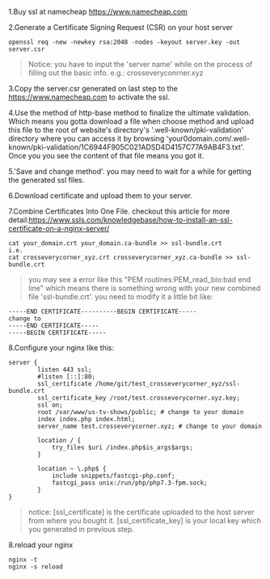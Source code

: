 1.Buy ssl at namecheap https://www.namecheap.com

2.Generate a Certificate Signing Request (CSR) on your host server
```shell script
openssl req -new -newkey rsa:2048 -nodes -keyout server.key -out server.csr
```
>Notice: you have to input the 'server name' while on the 
>process of filling out the basic info. e.g.: crosseveryconrner.xyz

3.Copy the server.csr generated on last step to the https://www.namecheap.com to activate the ssl.

4.Use the method of http-base method to finalize the ultimate validation. 
Which means you gotta download a file when choose method and upload this 
file to the root of website's directory's '.well-known/pki-validation' directory 
where you can access it by browsing 'your0domain.com/.well-known/pki-validation/1C6944F905C021ADSD4D4157C77A9AB4F3.txt'.
 Once you you see the content of that file means you got it.
 
5.'Save and change method'. you may need to wait for a while for getting the generated
ssl files.

6.Download certificate and upload them to your server.

7.Combine Certificates Into One File. checkout this article for more detail:https://www.ssls.com/knowledgebase/how-to-install-an-ssl-certificate-on-a-nginx-server/
```shell script
cat your_domain.crt your_domain.ca-bundle >> ssl-bundle.crt
i.e.
cat crosseverycorner_xyz.crt crosseverycorner_xyz.ca-bundle >> ssl-bundle.crt
```
>you may see a error like this "PEM routines:PEM_read_bio:bad end line" which means
>there is something wrong with your new combined file 'ssl-bundle.crt'. you need to 
>modify it a little bit like:
```shell script
-----END CERTIFICATE----------BEGIN CERTIFICATE-----
change to
-----END CERTIFICATE-----
-----BEGIN CERTIFICATE-----
```     

8.Configure your nginx like this:
```shell script
server {  
        listen 443 ssl;
        #listen [::]:80;
        ssl_certificate /home/git/test_crosseverycorner_xyz/ssl-bundle.crt
        ssl_certificate_key /root/test.crosseverycorner.xyz.key;
        ssl on;
        root /var/www/us-tv-shows/public; # change to your domain
        index index.php index.html;
        server_name test.crosseverycorner.xyz; # change to your domain

        location / {
            try_files $uri /index.php$is_args$args;
        }

        location ~ \.php$ {
            include snippets/fastcgi-php.conf;
            fastcgi_pass unix:/run/php/php7.3-fpm.sock;
        }
}

```  
>notice: [ssl_certificate] is the certificate uploaded to 
>the host server from where you bought it. 
>[ssl_certificate_key] is your local key which you generated in previous step.

8.reload your nginx
```shell script
nginx -t
nginx -s reload
```